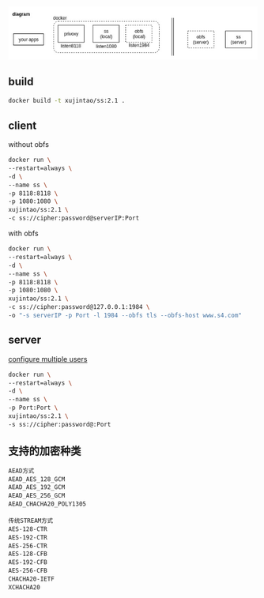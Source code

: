 ![](https://github.com/xujintao/deven/blob/master/ss/ss.jpg)

## build
```sh
docker build -t xujintao/ss:2.1 .
```
## client
without obfs
```sh
docker run \
--restart=always \
-d \
--name ss \
-p 8118:8118 \
-p 1080:1080 \
xujintao/ss:2.1 \
-c ss://cipher:password@serverIP:Port
```

with obfs
```sh
docker run \
--restart=always \
-d \
--name ss \
-p 8118:8118 \
-p 1080:1080 \
xujintao/ss:2.1 \
-c ss://cipher:password@127.0.0.1:1984 \
-o "-s serverIP -p Port -l 1984 --obfs tls --obfs-host www.s4.com"
```

## server
[configure multiple users](https://github.com/shadowsocks/go-shadowsocks2/issues/111)

```sh
docker run \
--restart=always \
-d \
--name ss \
-p Port:Port \
xujintao/ss:2.1 \
-s ss://cipher:password@:Port
```

## 支持的加密种类
```sh
AEAD方式
AEAD_AES_128_GCM
AEAD_AES_192_GCM
AEAD_AES_256_GCM
AEAD_CHACHA20_POLY1305

传统STREAM方式
AES-128-CTR
AES-192-CTR
AES-256-CTR
AES-128-CFB
AES-192-CFB
AES-256-CFB
CHACHA20-IETF
XCHACHA20
```
